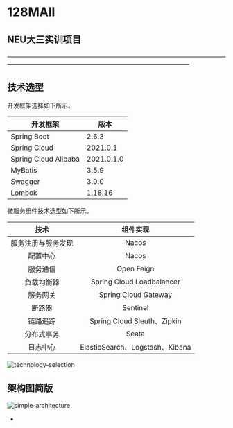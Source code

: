 

#                                                   128MAll

## NEU大三实训项目

——————————————————————————————————————————————————————————————————

## 技术选型

开发框架选择如下所示。

| 开发框架                 | 版本         |
| -------------------- | ---------- |
| Spring Boot          | 2.6.3      |
| Spring Cloud         | 2021.0.1   |
| Spring Cloud Alibaba | 2021.0.1.0 |
| MyBatis              | 3.5.9      |
| Swagger              | 3.0.0      |
| Lombok               | 1.18.16    |

微服务组件技术选型如下所示。

|    技术     |             组件实现              |
| :-------: | :---------------------------: |
| 服务注册与服务发现 |             Nacos             |
|   配置中心    |             Nacos             |
|   服务通信    |          Open Feign           |
|   负载均衡器   |   Spring Cloud Loadbalancer   |
|   服务网关    |     Spring Cloud Gateway      |
|    断路器    |           Sentinel            |
|   链路追踪    |  Spring Cloud Sleuth、Zipkin   |
|   分布式事务   |             Seata             |
|   日志中心    | ElasticSearch、Logstash、Kibana |

![technology-selection](./static-files/newbee-mall-cloud-technology-selection.png)

## 架构图简版

![simple-architecture](./static-files/newbee-mall-cloud-architecture.png)

- ​
